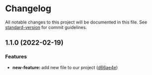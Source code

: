# Changelog

All notable changes to this project will be documented in this file. See [standard-version](https://github.com/conventional-changelog/standard-version) for commit guidelines.

## 1.1.0 (2022-02-19)


### Features

* **new-feature:** add new file to our project ([d66ae4e](https://github.com/juniordev4life/test-release/commit/d66ae4e410799618a9c8d97114e73dfbbe95d004))
